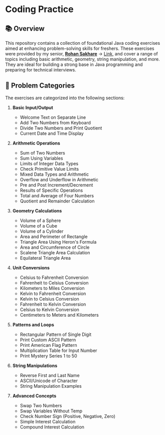 #  Coding Practice

## 📚 Overview

This repository contains a collection of foundational Java coding exercises aimed at enhancing problem-solving skills for freshers. These exercises were provided by my senior, **[Rohan Sakhare](https://github.com/rohsak5649)** -> [Link](https://rohsak5649.github.io/Interview-Experience-hub-/experience/basics.html), and cover a range of topics including basic arithmetic, geometry, string manipulation, and more. They are ideal for building a strong base in Java programming and preparing for technical interviews.

## 🧩 Problem Categories

The exercises are categorized into the following sections:

1. **Basic Input/Output**

   * Welcome Text on Separate Line
   * Add Two Numbers from Keyboard
   * Divide Two Numbers and Print Quotient
   * Current Date and Time Display

2. **Arithmetic Operations**

   * Sum of Two Numbers
   * Sum Using Variables
   * Limits of Integer Data Types
   * Check Primitive Value Limits
   * Mixed Data Types and Arithmetic
   * Overflow and Underflow in Arithmetic
   * Pre and Post Increment/Decrement
   * Results of Specific Operations
   * Total and Average of Four Numbers
   * Quotient and Remainder Calculation

3. **Geometry Calculations**

   * Volume of a Sphere
   * Volume of a Cube
   * Volume of a Cylinder
   * Area and Perimeter of Rectangle
   * Triangle Area Using Heron's Formula
   * Area and Circumference of Circle
   * Scalene Triangle Area Calculation
   * Equilateral Triangle Area

4. **Unit Conversions**

   * Celsius to Fahrenheit Conversion
   * Fahrenheit to Celsius Conversion
   * Kilometers to Miles Conversion
   * Kelvin to Fahrenheit Conversion
   * Kelvin to Celsius Conversion
   * Fahrenheit to Kelvin Conversion
   * Celsius to Kelvin Conversion
   * Centimeters to Meters and Kilometers

5. **Patterns and Loops**

   * Rectangular Pattern of Single Digit
   * Print Custom ASCII Pattern
   * Print American Flag Pattern
   * Multiplication Table for Input Number
   * Print Mystery Series 1 to 50

6. **String Manipulations**

   * Reverse First and Last Name
   * ASCII/Unicode of Character
   * String Manipulation Examples

7. **Advanced Concepts**

   * Swap Two Numbers
   * Swap Variables Without Temp
   * Check Number Sign (Positive, Negative, Zero)
   * Simple Interest Calculation
   * Compound Interest Calculation


